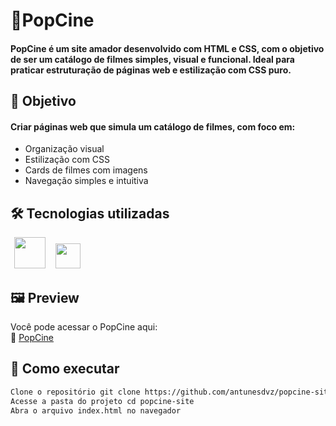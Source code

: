 # 🍿PopCine 
#### PopCine é um site amador desenvolvido com HTML e CSS, com o objetivo de ser um catálogo de filmes simples, visual e funcional. Ideal para praticar estruturação de páginas web e estilização com CSS puro.

## 📌 Objetivo
#### Criar páginas web que simula um catálogo de filmes, com foco em:
- Organização visual
- Estilização com CSS
- Cards de filmes com imagens
- Navegação simples e intuitiva

## 🛠️ Tecnologias utilizadas

<p align="left">
  <img src="https://upload.wikimedia.org/wikipedia/commons/6/61/HTML5_logo_and_wordmark.svg" width="50" style="margin: 0 6px;" />
  <img src="https://upload.wikimedia.org/wikipedia/commons/6/62/CSS3_logo.svg" width="40" style="margin: 0 6px;" />
</p>

## 🖼️ Preview
Você pode acessar o PopCine aqui:  
🔗 [PopCine](https://antunesdvz.github.io/popcine-site/)

## 🚀 Como executar
```bash
Clone o repositório git clone https://github.com/antunesdvz/popcine-site
Acesse a pasta do projeto cd popcine-site
Abra o arquivo index.html no navegador
